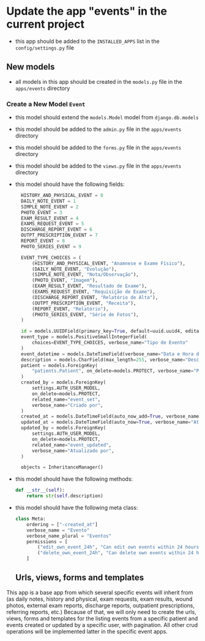 # Update the app "events" in the current project

- this app should be added to the `INSTALLED_APPS` list in the `config/settings.py` file

## New models

- all models in this app should be created in the `models.py` file in the `apps/events` directory

### Create a New Model `Event`

- this model should extend the `models.Model` model from `django.db.models`
- this model should be added to the `admin.py` file in the `apps/events` directory
- this model should be added to the `forms.py` file in the `apps/events` directory
- this model should be added to the `views.py` file in the `apps/events` directory
- this model should have the following fields:

  ```python
    HISTORY_AND_PHYSICAL_EVENT = 0
    DAILY_NOTE_EVENT = 1
    SIMPLE_NOTE_EVENT = 2
    PHOTO_EVENT = 3
    EXAM_RESULT_EVENT = 4
    EXAMS_REQUEST_EVENT = 5
    DISCHARGE_REPORT_EVENT = 6
    OUTPT_PRESCRIPTION_EVENT = 7
    REPORT_EVENT = 8
    PHOTO_SERIES_EVENT = 9

    EVENT_TYPE_CHOICES = (
        (HISTORY_AND_PHYSICAL_EVENT, "Anamnese e Exame Físico"),
        (DAILY_NOTE_EVENT, "Evolução"),
        (SIMPLE_NOTE_EVENT, "Nota/Observação"),
        (PHOTO_EVENT, "Imagem"),
        (EXAM_RESULT_EVENT, "Resultado de Exame"),
        (EXAMS_REQUEST_EVENT, "Requisição de Exame"),
        (DISCHARGE_REPORT_EVENT, "Relatório de Alta"),
        (OUTPT_PRESCRIPTION_EVENT, "Receita"),
        (REPORT_EVENT, "Relatório"),
        (PHOTO_SERIES_EVENT, "Série de Fotos"),
    )

    id = models.UUIDField(primary_key=True, default=uuid.uuid4, editable=False)
    event_type = models.PositiveSmallIntegerField(
        choices=EVENT_TYPE_CHOICES, verbose_name="Tipo de Evento"
    )
    event_datetime = models.DateTimeField(verbose_name="Data e Hora do Evento")
    description = models.CharField(max_length=255, verbose_name="Descrição")
    patient = models.ForeignKey(
        "patients.Patient", on_delete=models.PROTECT, verbose_name="Paciente"
    )
    created_by = models.ForeignKey(
        settings.AUTH_USER_MODEL,
        on_delete=models.PROTECT,
        related_name="event_set",
        verbose_name="Criado por",
    )
    created_at = models.DateTimeField(auto_now_add=True, verbose_name="Criado em")
    updated_at = models.DateTimeField(auto_now=True, verbose_name="Atualizado em")
    updated_by = models.ForeignKey(
        settings.AUTH_USER_MODEL,
        on_delete=models.PROTECT,
        related_name="event_updated",
        verbose_name="Atualizado por",
    )

    objects = InheritanceManager()
  ```

- this model should have the following methods:

  ```python
  def __str__(self):
      return str(self.description)
  ```

- this model should have the following meta class:

  ```python
  class Meta:
      ordering = ["-created_at"]
      verbose_name = "Evento"
      verbose_name_plural = "Eventos"
      permissions = [
          ("edit_own_event_24h", "Can edit own events within 24 hours"),
          ("delete_own_event_24h", "Can delete own events within 24 hours"),
      ]
  ```

  ## Urls, views, forms and templates

This app is a base app from which several specific events will inherit from (as daily notes, history and physical, exam requests, exam results, wound photos, external exam reports, discharge reports, outpatient prescriptions, referring reports, etc.)
Because of that, we will only need to create the urls, views, forms and templates for the listing events from a specific patient and events created or updated by a specific user, with pagination.
All other crud operations will be implemented latter in the specific event apps.
